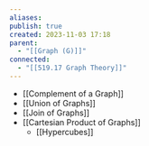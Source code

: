 ```yaml
---
aliases: 
publish: true
created: 2023-11-03 17:18
parent:
  - "[[Graph (G)]]"
connected:
  - "[[519.17 Graph Theory]]"
---
```

- [[Complement of a Graph]]
- [[Union of Graphs]]
- [[Join of Graphs]]
- [[Cartesian Product of Graphs]]
	- [[Hypercubes]]












